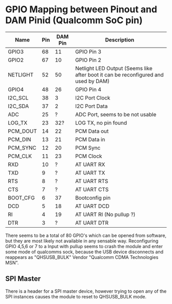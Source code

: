 # GPIO Mapping between Pinout and DAM Pinid (Qualcomm SoC pin)

Name     | Pin | DAM Pin | Description
---------|-----|---------|------------
GPIO3    |   68|       11| GPIO Pin 3
GPIO2    |   67|       10| GPIO Pin 2
NETLIGHT |   52|       50| Netlight LED Output (Seems like after boot it can be reconfigured and used by DAM)
GPIO4    |   48|       26| GPIO Pin 4
I2C_SCL  |   38|        3| I2C Port Clock
I2C_SDA  |   37|        2| I2C Port Data
ADC      |   25|        ?| ADC Port, seems to be not usable
LOG_TX   |   23|      32?| LOG TX, no pin found
PCM_DOUT |   14|       22| PCM Data out
PCM_DIN  |   13|       21| PCM Data in
PCM_SYNC |   12|       20| PCM Sync
PCM_CLK  |   11|       23| PCM Clock
RXD      |   10|        ?| AT UART RX
TXD      |    9|        ?| AT UART TX
RTS      |    8|        ?| AT UART RTS
CTS      |    7|        ?| AT UART CTS
BOOT_CFG |    6|       37| Bootconfig pin
DCD      |    5|       18| AT UART DCD
RI       |    4|       19| AT UART RI (No pullup ?)
DTR      |    3|        ?| AT UART DTR

There seems to be a total of 80 GPIO's which can be opened from software, but they are most likely not available in any sensable way.
Reconfiguring GPIO 4,5,6 or 7 to a Input with pullup seems to crash the module and enter some mode of qualcomms sock, because the USB device disconnects and reappears as 
"QHSUSB_BULK" Vendor "Qualcomm CDMA Technologies MSN".

## SPI Master
There is a header for a SPI master device, however trying to open any of the SPI instances causes the module to reset to QHSUSB_BULK mode.